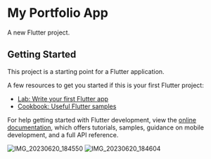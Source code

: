 # My Portfolio App

A new Flutter project.

## Getting Started

This project is a starting point for a Flutter application.

A few resources to get you started if this is your first Flutter project:

- [Lab: Write your first Flutter app](https://docs.flutter.dev/get-started/codelab)
- [Cookbook: Useful Flutter samples](https://docs.flutter.dev/cookbook)

For help getting started with Flutter development, view the
[online documentation](https://docs.flutter.dev/), which offers tutorials,
samples, guidance on mobile development, and a full API reference.

![IMG_20230620_184550](https://github.com/AdiUrone/proj_1/assets/100016694/6ec53beb-ecbf-4d86-b41d-c612beea0f27)
![IMG_20230620_184604](https://github.com/AdiUrone/proj_1/assets/100016694/fa01395a-5481-4604-8086-89df5d578b14)
